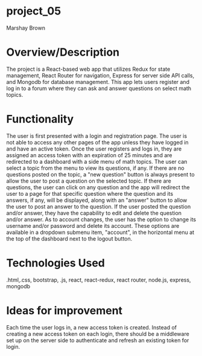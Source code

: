 # project_05
Marshay Brown

# Overview/Description

The project is a React-based web app that utilizes Redux for state management, React Router for navigation, Express for server side API calls, and Mongodb for database management. This app lets users register and log in to a forum where they can ask and answer questions on select math topics. 

# Functionality

The user is first presented with a login and registration page. The user is not able to access any other pages of the app unless they have logged in and have an active token. Once the user registers and logs in, they are assigned an access token with an expiration of 25 minutes and are redirected to a dashboard with a side menu of math topics. The user can select a topic from the menu to view its questions, if any. If there are no questions posted on the topic, a "new question" button is always present to allow the user to post a question on the selected topic. If there are questions, the user can click on any question and the app will redirect the user to a page for that specific question where the question and its answers, if any, will be displayed, along with an "answer" button to allow the user to post an answer to the question. If the user posted the question and/or answer, they have the capability to edit and delete the question and/or answer. As to account changes, the user has the option to change its username and/or password and delete its account. These options are available in a dropdown submenu item, "account", in the horizontal menu at the top of the dashboard next to the logout button.  

# Technologies Used

.html,.css, bootstrap, .js, react, react-redux, react router, node.js, express, mongodb

# Ideas for improvement

Each time the user logs in, a new access token is created. Instead of creating a new access token on each login, there should be a middleware set up on the server side to authenticate and refresh an existing token for login. 
